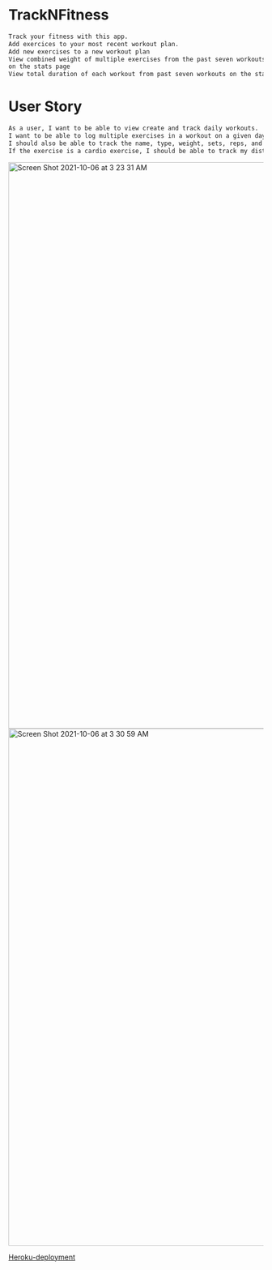 # TrackNFitness

```md
Track your fitness with this app.
Add exercices to your most recent workout plan.
Add new exercises to a new workout plan
View combined weight of multiple exercises from the past seven workouts
on the stats page
View total duration of each workout from past seven workouts on the stats page.
```

# User Story

```md
As a user, I want to be able to view create and track daily workouts. 
I want to be able to log multiple exercises in a workout on a given day. 
I should also be able to track the name, type, weight, sets, reps, and duration of exercise. 
If the exercise is a cardio exercise, I should be able to track my distance traveled
```
<img width="1118" alt="Screen Shot 2021-10-06 at 3 23 31 AM" src="https://user-images.githubusercontent.com/83424339/136158994-b3558da7-ac5a-497b-8f63-c3c17482661b.png">
<img width="1021" alt="Screen Shot 2021-10-06 at 3 30 59 AM" src="https://user-images.githubusercontent.com/83424339/136159202-9c5719e3-86cc-4ade-b0e2-14ffd39b1d85.png">

[Heroku-deployment](https://lit-basin-70494.herokuapp.com/?id=615a0200861ba40016feba6a)

